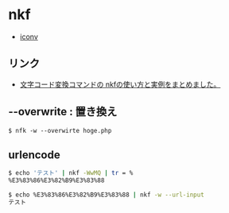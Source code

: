 # nkf

- [iconv](../i/iconv.md)

## リンク



- [文字コード変換コマンドの nkfの使い方と実例をまとめました。](http://takuya-1st.hatenablog.jp/entry/20100511/12735859530)

## --overwrite : 置き換え

~~~
$ nfk -w --overwirte hoge.php
~~~


## urlencode

~~~bash
$ echo 'テスト' | nkf -WwMQ | tr = %
%E3%83%86%E3%82%B9%E3%83%88
~~~

~~~bash
$ echo %E3%83%86%E3%82%B9%E3%83%88 | nkf -w --url-input
テスト
~~~
